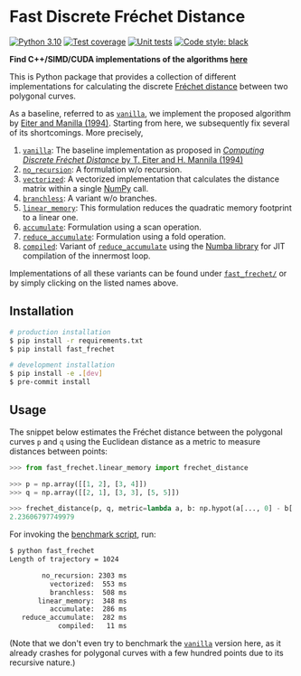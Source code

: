 # Fast Discrete Fréchet Distance 
[![Python 3.10](https://img.shields.io/badge/python-3.10-blue.svg)](https://www.python.org/downloads/release/python-3100/)
[![Test coverage](https://codecov.io/gh/avitase/fast_frechet-python/graph/badge.svg?token=NHC60PVVEV)](https://codecov.io/gh/avitase/fast_frechet-python)
[![Unit tests](https://github.com/avitase/fast_frechet-python/actions/workflows/run_tests.yml/badge.svg)](https://codecov.io/gh/avitase/fast_frechet-python)
[![Code style: black](https://img.shields.io/badge/code%20style-black-000000.svg)](https://github.com/psf/black)

**Find C++/SIMD/CUDA implementations of the algorithms [here][fast_frechet-cpp]**

This is Python package that provides a collection of different implementations for calculating the discrete [Fréchet distance](https://en.wikipedia.org/wiki/Fr%C3%A9chet_distance) between two polygonal curves.

As a baseline, referred to as [`vanilla`][vanilla], we implement the proposed algorithm by [Eiter and Manilla (1994)][vanilla].
Starting from here, we subsequently fix several of its shortcomings.
More precisely, 

1. [`vanilla`](fast_frechet/vanilla.py): The baseline implementation as proposed in [_Computing Discrete Fréchet Distance_ by T. Eiter and H. Mannila (1994)][vanilla]
1. [`no_recursion`](fast_frechet/no_recursion.py): A formulation w/o recursion.
1. [`vectorized`](fast_frechet/vectorized.py): A vectorized implementation that calculates the distance matrix within a single [NumPy](https://numpy.org/) call.
1. [`branchless`](fast_frechet/branchless.py): A variant w/o branches.
1. [`linear_memory`](fast_frechet/linear_memory.py): This formulation reduces the quadratic memory footprint to a linear one.
1. [`accumulate`](fast_frechet/accumulate.py): Formulation using a scan operation.
1. [`reduce_accumulate`](fast_frechet/reduce_accumulate.py): Formulation using a fold operation.
1. [`compiled`](fast_frechet/compiled.py): Variant of [`reduce_accumulate`](fast_frechet/reduce_accumulate.py) using the [Numba library](https://numba.pydata.org/) for JIT compilation of the innermost loop.

Implementations of all these variants can be found under [`fast_frechet/`](fast_frechet/) or by simply clicking on the listed names above.

## Installation

```bash
# production installation
$ pip install -r requirements.txt
$ pip install fast_frechet

# development installation
$ pip install -e .[dev]
$ pre-commit install
```

## Usage

The snippet below estimates the Fréchet distance between the polygonal curves `p` and `q` using the Euclidean distance as a metric to measure distances between points:

```python
>>> from fast_frechet.linear_memory import frechet_distance

>>> p = np.array([[1, 2], [3, 4]])
>>> q = np.array([[2, 1], [3, 3], [5, 5]])

>>> frechet_distance(p, q, metric=lambda a, b: np.hypot(a[..., 0] - b[..., 0], a[..., 1] - b[..., 1]))
2.23606797749979
```

For invoking the [benchmark script](fast_frechet/__main__.py), run:

```bash
$ python fast_frechet
Length of trajectory = 1024

        no_recursion: 2303 ms
          vectorized:  553 ms
          branchless:  508 ms
       linear_memory:  348 ms
          accumulate:  286 ms
   reduce_accumulate:  282 ms
            compiled:   11 ms
```
(Note that we don't even try to benchmark the [`vanilla`](fast_frechet/vanilla.py) version here, as it already crashes for polygonal curves with a few hundred points due to its recursive nature.)

[fast_frechet-cpp]: https://github.com/avitase/fast_frechet
[vanilla]: http://www.kr.tuwien.ac.at/staff/eiter/et-archive/cdtr9464.pdf
